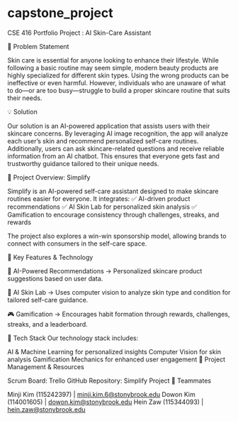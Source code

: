 # capstone_project
CSE 416 Portfolio Project : AI Skin-Care Assistant

🧴 Problem Statement

Skin care is essential for anyone looking to enhance their lifestyle. While following a basic routine may seem simple, modern beauty products are highly specialized for different skin types. Using the wrong products can be ineffective or even harmful. However, individuals who are unaware of what to do—or are too busy—struggle to build a proper skincare routine that suits their needs.

💡 Solution

Our solution is an AI-powered application that assists users with their skincare concerns. By leveraging AI image recognition, the app will analyze each user’s skin and recommend personalized self-care routines. Additionally, users can ask skincare-related questions and receive reliable information from an AI chatbot. This ensures that everyone gets fast and trustworthy guidance tailored to their unique needs.

🚀 Project Overview: Simplify

Simplify is an AI-powered self-care assistant designed to make skincare routines easier for everyone. It integrates:
✅ AI-driven product recommendations
✅ AI Skin Lab for personalized skin analysis
✅ Gamification to encourage consistency through challenges, streaks, and rewards

The project also explores a win-win sponsorship model, allowing brands to connect with consumers in the self-care space.

🔑 Key Features & Technology

🧠 AI-Powered Recommendations
→ Personalized skincare product suggestions based on user data.

📸 AI Skin Lab
→ Uses computer vision to analyze skin type and condition for tailored self-care guidance.

🎮 Gamification
→ Encourages habit formation through rewards, challenges, streaks, and a leaderboard.

🔧 Tech Stack
Our technology stack includes:

AI & Machine Learning for personalized insights
Computer Vision for skin analysis
Gamification Mechanics for enhanced user engagement
📌 Project Management & Resources

Scrum Board: Trello
GitHub Repository: Simplify Project
👥 Teammates

Minji Kim (115242397) | minji.kim.6@stonybrook.edu
Dowon Kim (114001605) | dowon.kim@stonybrook.edu
Hein Zaw (115344093) | hein.zaw@stonybrook.edu


